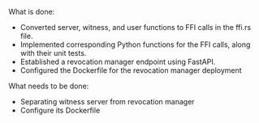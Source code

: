 What is done:
- Converted server, witness, and user functions to FFI calls in the ffi.rs file.
- Implemented corresponding Python functions for the FFI calls, along with their unit tests.
- Established a revocation manager endpoint using FastAPI.
- Configured the Dockerfile for the revocation manager deployment

What needs to be done:
- Separating witness server from revocation manager
- Configure its Dockerfile
